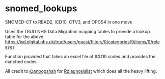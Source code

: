 # snomed_lookups
SNOMED-CT to READ2, ICD10, CTV3, and OPCS4 in one move

Uses the TRUD NHS Data Migration mapping tables to provide a lookup table for the above. 
https://isd.digital.nhs.uk/trud/users/guest/filters/0/categories/9/items/9/releases

Function provided that takes an excel file of ICD10 codes and provides the matched codes. 

All credit to [@anoopshah](https://github.com/anoopshah) for [Rdiagnosislist](https://github.com/anoopshah/Rdiagnosislist) which does all the heavy lifting. 
